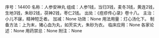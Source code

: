 序号：14400
名称：人参安神丸
组成：人参1钱，当归3钱，麦冬3钱，黄连2钱，生地3钱，朱砂2钱，茯神2钱，枣仁2钱。
出处：《痘疹传心录》卷十八。
主治：小儿不寐，精神短乏者。
加减：None
功效：None
用法用量：灯心汤化下。
制备方法：上为末，猪心血为丸，如芡实大，朱砂为衣。
临床应用：None
各家论述：None
用药禁忌：None
附注：None

